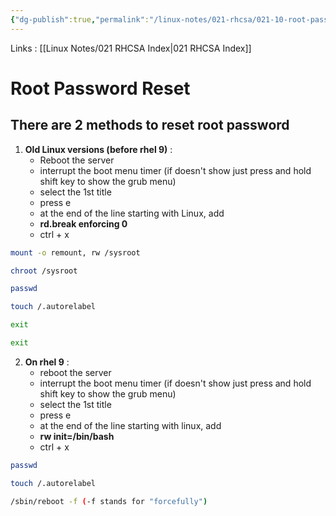 ```yaml
---
{"dg-publish":true,"permalink":"/linux-notes/021-rhcsa/021-10-root-password-reset/021-10-1-root-password/","noteIcon":"","created":"2023-10-07T13:47:51.366+05:30","updated":"2023-10-13T17:10:08.707+05:30"}
---
```


Links : [[Linux Notes/021 RHCSA Index\|021 RHCSA Index]]

# Root Password Reset

## There are 2 methods to reset root password 

1. **Old Linux versions (before rhel 9)** :
	- Reboot the server
	- interrupt the boot menu timer (if doesn't show just press and hold shift key to show the grub menu)
	- select the 1st title
	- press e
	- at the end of the line starting with Linux, add 
	- **rd.break enforcing 0**
	- ctrl + x
```bash
mount -o remount, rw /sysroot

chroot /sysroot

passwd

touch /.autorelabel

exit

exit
```

2. **On rhel 9** :
	- reboot the server
	- interrupt the boot menu timer (if doesn't show just press and hold shift key to show the grub menu)
	- select the 1st title
	- press e
	- at the end of the line starting with linux, add
	- **rw init=/bin/bash**
	- ctrl + x
```bash
passwd 

touch /.autorelabel

/sbin/reboot -f (-f stands for "forcefully")
```